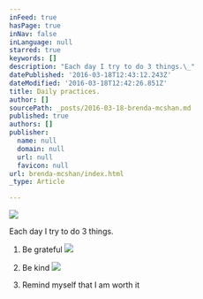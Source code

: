 ```yaml
---
inFeed: true
hasPage: true
inNav: false
inLanguage: null
starred: true
keywords: []
description: "Each day I try to do 3 things.\_"
datePublished: '2016-03-18T12:43:12.243Z'
dateModified: '2016-03-18T12:42:26.851Z'
title: Daily practices.
author: []
sourcePath: _posts/2016-03-18-brenda-mcshan.md
published: true
authors: []
publisher:
  name: null
  domain: null
  url: null
  favicon: null
url: brenda-mcshan/index.html
_type: Article

---
```

![](https://the-grid-user-content.s3-us-west-2.amazonaws.com/bc2b6a83-22ad-4466-a3c7-e006a5860449.jpg)

Each day I try to do 3 things. 

1) Be grateful
![](https://the-grid-user-content.s3-us-west-2.amazonaws.com/5f0edc8b-df33-4451-9bd6-8f7def541f6e.jpg)

2) Be kind
![](https://the-grid-user-content.s3-us-west-2.amazonaws.com/e953574a-8b80-4f0e-a9b2-e93854ca68c7.jpg)

3) Remind myself that I am worth it